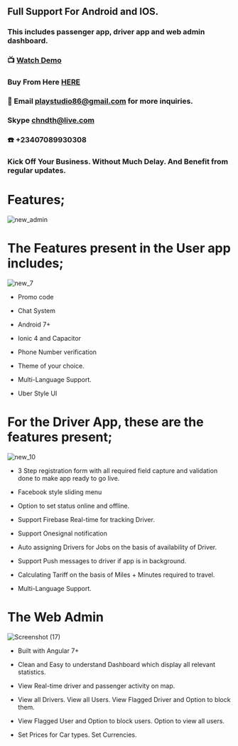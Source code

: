 
## Full Support For Android and IOS.

### This includes passenger app, driver app and web admin dashboard.

### :tv: [Watch Demo](https://www.youtube.com/watch?v=zBqUA4ffvaM)

### Buy From Here [HERE](https://market.ionicframework.com/starters/ionic-4-taxi-booking-uber-clone-full-ride-sharing-app-with-super-admin-)

### :email: Email playstudio86@gmail.com for more inquiries.

### Skype chndth@live.com

### :phone: +23407089930308


### Kick Off Your Business. Without Much Delay. And Benefit from regular updates.



# Features;
![new_admin](https://user-images.githubusercontent.com/7928001/65433128-5a777080-de14-11e9-8ff6-7538081cefa1.png)



# The Features present in the User app includes;
![new_7](https://user-images.githubusercontent.com/7928001/65433281-a1656600-de14-11e9-825a-df8ce8a279f3.png)




* Promo code

* Chat System 

* Android 7+

* Ionic 4 and Capacitor

* Phone Number verification 

* Theme of your choice. 

* Multi-Language Support. 

* Uber Style UI 



# For the Driver App, these are the features present;
![new_10](https://user-images.githubusercontent.com/7928001/65433719-70396580-de15-11e9-8ec6-0e99adc27e70.png)

* 3 Step registration form with all required field capture and validation done to make app ready to go live. 

* Facebook style sliding menu 

* Option to set status online and offline. 

* Support Firebase Real-time for tracking Driver. 

* Support Onesignal notification

* Auto assigning Drivers for Jobs on the basis of availability of Driver. 

* Support Push messages to driver if app is in background. 

* Calculating Tariff on the basis of Miles + Minutes required to travel. 

* Multi-Language Support.




 # The Web Admin
![Screenshot (17)](https://user-images.githubusercontent.com/7928001/65433431-e7222e80-de14-11e9-9a4a-1d72001e8dfe.png)

* Built with Angular 7+

* Clean and Easy to understand Dashboard which display all relevant statistics. 

* View Real-time driver and passenger activity on map. 

* View all Drivers. View all Users. View Flagged Driver and Option to block them. 

* View Flagged User and Option to block users. Option to view all users. 

* Set Prices for Car types. Set Currencies.
